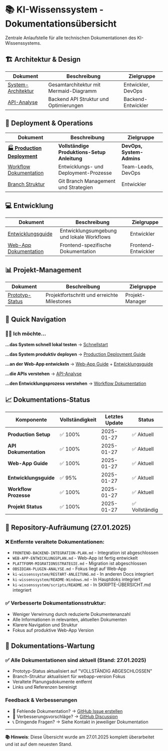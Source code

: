 # 📚 KI-Wissenssystem - Dokumentationsübersicht

Zentrale Anlaufstelle für alle technischen Dokumentationen des KI-Wissenssystems.

## 🏗️ Architektur & Design

| Dokument | Beschreibung | Zielgruppe |
|----------|-------------|------------|
| [System-Architektur](../README.md#-architektur) | Gesamtarchitektur mit Mermaid-Diagramm | Entwickler, DevOps |
| [API-Analyse](../API-Analyse_und_Anpassungsempfehlungen.md) | Backend API Struktur und Optimierungen | Backend-Entwickler |

## 🚀 Deployment & Operations

| Dokument | Beschreibung | Zielgruppe |
|----------|-------------|------------|
| [**🏭 Production Deployment**](../PRODUCTION-DEPLOYMENT.md) | **Vollständige Produktions-Setup Anleitung** | **DevOps, System-Admins** |
| [Workflow Dokumentation](../WORKFLOW-DOKUMENTATION.md) | Entwicklungs- und Deployment-Prozesse | Team-Leads, DevOps |
| [Branch Struktur](../BRANCH-STRUKTUR.md) | Git Branch Management und Strategien | Entwickler |

## 💻 Entwicklung

| Dokument | Beschreibung | Zielgruppe |
|----------|-------------|------------|
| [Entwicklungsguide](../ENTWICKLUNG.md) | Entwicklungsumgebung und lokale Workflows | Entwickler |
| [Web-App Dokumentation](../README-WEBAPP.md) | Frontend-spezifische Dokumentation | Frontend-Entwickler |

## 📊 Projekt-Management

| Dokument | Beschreibung | Zielgruppe |
|----------|-------------|------------|
| [Prototyp-Status](../PROTOTYP-FERTIGSTELLUNG.md) | Projektfortschritt und erreichte Milestones | Projekt-Manager |

## 🎯 Quick Navigation

### 🏃‍♂️ Ich möchte...

**...das System schnell lokal testen**
→ [Schnellstart](../README.md#-schnellstart)

**...das System produktiv deployen**
→ [Production Deployment Guide](../PRODUCTION-DEPLOYMENT.md)

**...an der Web-App entwickeln**
→ [Web-App Guide](../README-WEBAPP.md) + [Entwicklungsguide](../ENTWICKLUNG.md)

**...die APIs verstehen**
→ [API-Analyse](../API-Analyse_und_Anpassungsempfehlungen.md)

**...den Entwicklungsprozess verstehen**
→ [Workflow Dokumentation](../WORKFLOW-DOKUMENTATION.md)

## 📈 Dokumentations-Status

| Komponente | Vollständigkeit | Letztes Update | Status |
|------------|----------------|----------------|---------|
| **Production Setup** | ✅ 100% | 2025-01-27 | ✅ Aktuell |
| **API Dokumentation** | ✅ 100% | 2025-01-27 | ✅ Aktuell |
| **Web-App Guide** | ✅ 100% | 2025-01-27 | ✅ Aktuell |
| **Entwicklungsguide** | ✅ 95% | 2025-01-27 | ✅ Aktuell |
| **Workflow Prozesse** | ✅ 100% | 2025-01-27 | ✅ Aktuell |
| **Projekt Status** | ✅ 100% | 2025-01-27 | ✅ Vollständig |

## 🧹 **Repository-Aufräumung (27.01.2025)**

### ❌ **Entfernte veraltete Dokumentationen:**
- `FRONTEND-BACKEND-INTEGRATION-PLAN.md` - Integration ist abgeschlossen
- `WEB-APP-ENTWICKLUNGSPLAN.md` - Web-App ist fertig entwickelt
- `PLATTFORM-MIGRATIONSSTRATEGIE.md` - Migration ist abgeschlossen
- `OBSIDIAN-PLUGIN-ANALYSE.md` - Fokus liegt auf Web-App
- `ki-wissenssystem/RESTART-ANLEITUNG.md` - In anderen Docs integriert
- `ki-wissenssystem/README-Windows.md` - In Hauptdoks integriert
- `ki-wissenssystem/scripts/README.md` - In SKRIPTE-ÜBERSICHT.md integriert

### ✅ **Verbesserte Dokumentationsstruktur:**
- Weniger Verwirrung durch reduzierte Dokumentenanzahl
- Alle Informationen in relevanten, aktuellen Dokumenten
- Klarere Navigation und Struktur
- Fokus auf produktive Web-App Version

## 🔄 Dokumentations-Wartung

### ✅ **Alle Dokumentationen sind aktuell (Stand: 27.01.2025)**
- Prototyp-Status aktualisiert auf "VOLLSTÄNDIG ABGESCHLOSSEN"
- Branch-Struktur aktualisiert für webapp-version Fokus
- Veraltete Planungsdokumente entfernt
- Links und Referenzen bereinigt

### Feedback & Verbesserungen
- 📝 Fehlende Dokumentation? → [GitHub Issue erstellen](https://github.com/username/ki-wissenssystem/issues/new)
- 🔧 Verbesserungsvorschläge? → [GitHub Discussion](https://github.com/username/ki-wissenssystem/discussions)
- 📞 Dringende Fragen? → Siehe Kontakt in jeweiliger Dokumentation

---

**📚 Hinweis**: Diese Übersicht wurde am 27.01.2025 komplett überarbeitet und ist auf dem neuesten Stand. 